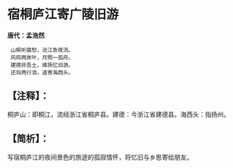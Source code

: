 # 宿桐庐江寄广陵旧游

**唐代：孟浩然**

     山暝听猿愁，沧江急夜流。
     风鸣两岸叶，月照一孤舟。
     建德非吾土，维扬忆旧游。
     还将两行泪，遥寄海西头。
【注释】：
--
桐庐山：即桐江，流经浙江省桐庐县。建德：今浙江省建德县。海西头：指扬州。

【简析】：
--
写宿桐庐江的夜间景色的旅途的孤寂情怀，将忆旧与乡思寄给朋友。
